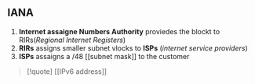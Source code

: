 ## IANA
1. **Internet assaigne Numbers Authority**
proviedes the blockt to RIRs(*Regional Internet Registers*)
2. **RIRs** assigns smaller subnet vlocks to **ISPs** (*internet  service providers*)
3. **ISPs** assaigns a /48 [[subnet mask]] to the customer 

>[!quote] [[IPv6 address]]

